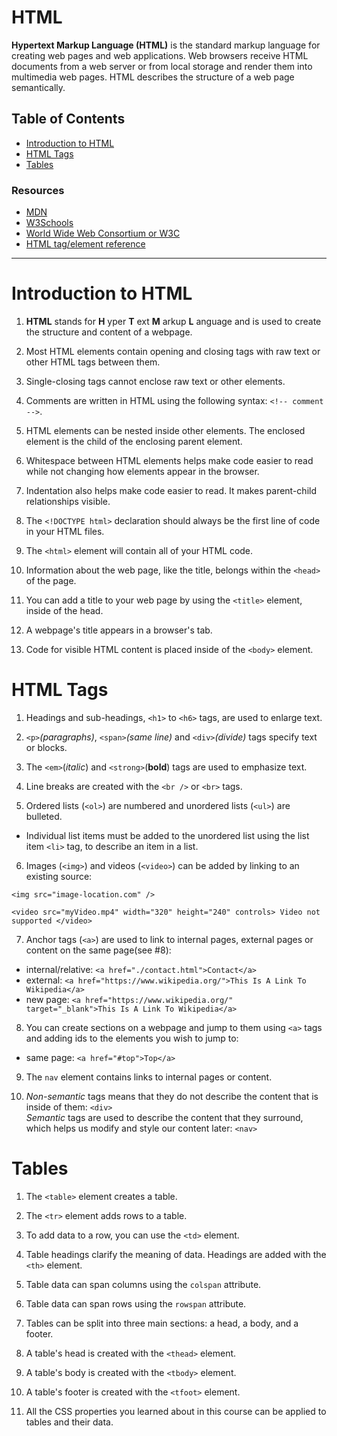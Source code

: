 # HTML

__Hypertext Markup Language (HTML)__ is the standard markup language for creating web pages and web applications. Web browsers receive HTML documents from a web server or from local storage and render them into multimedia web pages. HTML describes the structure of a web page semantically.


## Table of Contents

- [Introduction to HTML](#introduction-to-html)
- [HTML Tags](#html-tags)
- [Tables](#tables)


### Resources

- [MDN](https://developer.mozilla.org/en-US/docs/Web/HTML)
- [W3Schools](https://w3schools.com/html)
- [World Wide Web Consortium or W3C](https://w3.org/Consortium)
- [HTML tag/element reference](https://developer.mozilla.org/en-US/docs/Web/HTML/Element)

---

# Introduction to HTML

1. __HTML__ stands for __H__ yper __T__ ext __M__ arkup __L__ anguage and is used to create the structure and content of a webpage.

2. Most HTML elements contain opening and closing tags with raw text or other HTML tags between them.

3. Single-closing tags cannot enclose raw text or other elements.

4. Comments are written in HTML using the following syntax: `<!-- comment -->`.

5. HTML elements can be nested inside other elements. The enclosed element is the child of the enclosing parent element.

6. Whitespace between HTML elements helps make code easier to read while not changing how elements appear in the browser.

7. Indentation also helps make code easier to read. It makes parent-child relationships visible.

8. The `<!DOCTYPE html>` declaration should always be the first line of code in your HTML files.

9. The `<html>` element will contain all of your HTML code.

10. Information about the web page, like the title, belongs within the `<head>` of the page.

11. You can add a title to your web page by using the `<title>` element, inside of the head.

12. A webpage's title appears in a browser's tab.

13. Code for visible HTML content is placed inside of the `<body>` element.


# HTML Tags

1. Headings and sub-headings, `<h1>` to `<h6>` tags, are used to enlarge text.

2. `<p>`_(paragraphs)_, `<span>`_(same line)_ and `<div>`_(divide)_ tags specify text or blocks.

3. The `<em>`(_italic_) and `<strong>`(__bold__) tags are used to emphasize text.

4. Line breaks are created with the `<br />` or `<br>` tags.

5. Ordered lists (`<ol>`) are numbered and unordered lists (`<ul>`) are bulleted.

  - Individual list items must be added to the unordered list using the list item `<li>` tag, to describe an item in a list.

6. Images (`<img>`) and videos (`<video>`) can be added by linking to an existing source:

  `<img src="image-location.com" />`  

  `<video src="myVideo.mp4" width="320" height="240" controls> Video not supported </video>`

7. Anchor tags (`<a>`) are used to link to internal pages, external pages or content on the same page(see #8):

  - internal/relative: `<a href="./contact.html">Contact</a>`  
  - external: `<a href="https://www.wikipedia.org/">This Is A Link To Wikipedia</a>`  
  - new page: `<a href="https://www.wikipedia.org/" target="_blank">This Is A Link To Wikipedia</a>`

8. You can create sections on a webpage and jump to them using `<a>` tags and adding ids to the elements you wish to jump to:

  - same page: `<a href="#top">Top</a>`

9. The `nav` element contains links to internal pages or content.

10. _Non-semantic_ tags means that they do not describe the content that is inside of them: `<div>`  
_Semantic_ tags are used to describe the content that they surround, which helps us modify and style our content later: `<nav>`


# Tables

1. The `<table>` element creates a table.

2. The `<tr>` element adds rows to a table.

3. To add data to a row, you can use the `<td>` element.

4. Table headings clarify the meaning of data. Headings are added with the `<th>` element.

5. Table data can span columns using the `colspan` attribute.

6. Table data can span rows using the `rowspan` attribute.

7. Tables can be split into three main sections: a head, a body, and a footer.

8. A table's head is created with the `<thead>` element.

9. A table's body is created with the `<tbody>` element.

10. A table's footer is created with the `<tfoot>` element.

11. All the CSS properties you learned about in this course can be applied to tables and their data.
